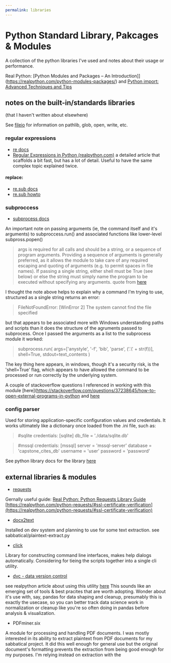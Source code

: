 ```yaml
---
permalink: libraries
---
```


# Python Standard Library, Pakcages & Modules

A collection of the python libraries I've used and notes about their usage or performance. 

Real Python: [Python Modules and Packages – An Introduction]](https://realpython.com/python-modules-packages/) and [Python import: Advanced Techniques and Tips](https://realpython.com/python-import/)

## notes on the built-in/standards libraries
(that I haven't written about elsewhere)

See [fileio](./fileio) for information on pathlib, glob, open, write, etc.

### regular expressions

* [re docs](https://docs.python.org/3/library/re.html)
* [Regular Expressions in Python (realpython.com)](https://realpython.com/regex-python/)
a detailed article that scaffolds a bit fast, but has a lot of detail. Useful to have the same complex topic explained twice.

#### replace: 
* [re.sub docs](https://docs.python.org/3/library/re.html#re.sub)
* [re.sub howto](https://docs.python.org/3/howto/regex.html#search-and-replace) 

### subproccess

* [subprocess docs](https://docs.python.org/3/library/subprocess.html)

An important note on passing arguments (ie, the command itself and it's arguments) to subproccess.run() and associated functions like lower-level subpross.popen()

> args is required for all calls and should be a string, or a sequence of program arguments. Providing a sequence of arguments is generally preferred, as it allows the module to take care of any required escaping and quoting of arguments (e.g. to permit spaces in file names). If passing a single string, either shell must be True (see below) or else the string must simply name the program to be executed without specifying any arguments. quote from [here](https://docs.python.org/3.6/library/subprocess.html#frequently-used-arguments) 

I thought the note above helps to explain why a command I'm trying to use, structured as a single string returns an error:
> FileNotFoundError: [WinError 2] The system cannot find the file specified

but that appears to be associated more with Windows understanding paths and scripts than it does the structure of the agruments passed to subprocess.
Once I passed the arguments as a list to the subprocess module it worked:

> subprocess.run(
>                args=['anystyle', '-f', 'bib', 'parse', ('.\\' + str(f))],
>               shell=True, 
>               stdout=text_contents
>                )

The key thing here appears, in windows, though it's a security risk, is the 'shell=True' flag, which appears to have allowed the command to be processed or run correctly by the underlying system.

A couple of stackoverflow questions I referenced in working with this module [here](https://stackoverflow.com/questions/37238645/how-to-open-external-programs-in-python
and [here](https://stackoverflow.com/questions/89228/calling-an-external-command-from-python)

### config parser

Used for storing application-specific configuration values and credentials. It works ultimately like a dictionary once loaded from the .ini file, such as:

> #sqlite credentials:
> [sqlite]
> db_file = './data/sqlite.db'

> #mssql credentials:
> [mssql]
> server = 'mssql-server'
> database = 'capstone_cites_db'
> username = 'user'
>  password = 'password'

See python library docs for the library [here](https://docs.python.org/3/library/configparser.html)

## external libraries & modules
* [requests](https://2.python-requests.org/en/master/)

Gernally useful guide: [Real Python: Python Requests Library Guide](https://realpython.com/python-requests/)
[https://realpython.com/python-requests/#ssl-certificate-verification](https://realpython.com/python-requests/#ssl-certificate-verification)

* [docx2text](https://github.com/ankushshah89/python-docx2txt)

Installed on dev system and planning to use for some text extraction. see sabbatical/plaintext-extract.py

* [click](https://palletsprojects.com/p/click/)

Library for constructing command line interfaces, makes help dialogs automatically. Considering for tieing the scripts together into a single cli utility.

* [dvc - data version control](https://pypi.org/project/dvc/)

see realpython article about using this utility [here](https://realpython.com/python-data-version-control/)
This sounds like an emerging set of tools & best pracites that are worth adopting. Wonder about it's use with, say, pandas for data shaping and cleanup, presumably this is exactly the usecase, so you can better track data science work in normalization or cleanup like you're so often doing in pandas before analysis & visualization.

* PDFminer.six

A module for processing and handling PDF documents. I was mostly interested in its ability to extract plaintext from PDF documents for my sabbatical project. It did this well enough for general use but the original document's formatting prevents the extraction from being good enough for my purposes. I'm relying instead on extraction with the 